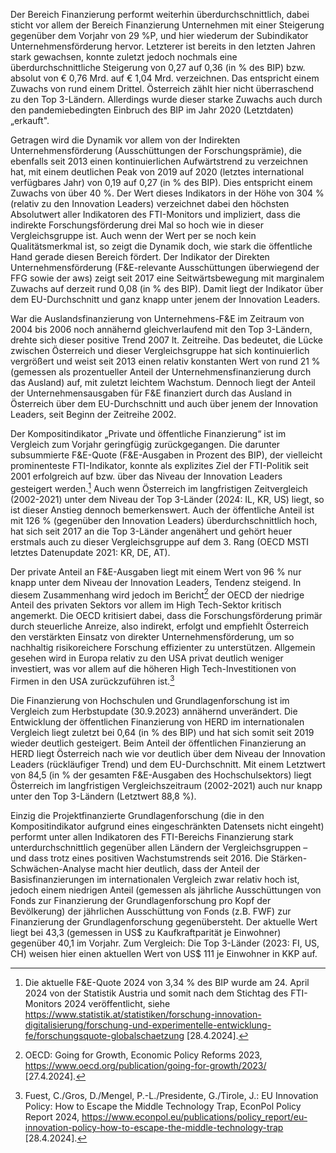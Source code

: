 Der Bereich Finanzierung performt weiterhin überdurchschnittlich, dabei
sticht vor allem der Bereich Finanzierung Unternehmen mit einer Steigerung
gegenüber dem Vorjahr von 29 %P, und hier wiederum der Subindikator Unternehmensförderung hervor. Letzterer ist bereits in den letzten Jahren stark gewachsen, konnte zuletzt jedoch nochmals eine überdurchschnittliche Steigerung von 0,27 auf 0,36 (in % des BIP) bzw. absolut von € 0,76 Mrd. auf € 1,04 Mrd. verzeichnen. Das entspricht einem Zuwachs von rund einem Drittel. Österreich zählt hier nicht überraschend zu den Top 3-Ländern. Allerdings wurde dieser starke Zuwachs auch durch den pandemiebedingten Einbruch des BIP im Jahr 2020 (Letztdaten) „erkauft". 

Getragen wird die Dynamik vor allem von der Indirekten Unternehmensförderung (Ausschüttungen der Forschungsprämie), die ebenfalls seit 2013 einen kontinuierlichen Aufwärtstrend zu verzeichnen hat, mit einem deutlichen Peak von 2019 auf 2020 (letztes international verfügbares Jahr) von 0,19 auf 0,27 (in % des BIP). Dies entspricht einem Zuwachs von über 40 %. Der Wert dieses Indikators in der Höhe von 304 % (relativ zu den Innovation Leaders) verzeichnet dabei den höchsten Absolutwert aller Indikatoren des FTI-Monitors und impliziert, dass die indirekte Forschungsförderung drei Mal so hoch wie in dieser Vergleichsgruppe ist. Auch wenn der Wert per se noch kein Qualitätsmerkmal ist, so zeigt die Dynamik doch, wie stark die öffentliche Hand gerade diesen Bereich fördert. Der Indikator der Direkten Unternehmensförderung (F&E-relevante Ausschüttungen überwiegend der FFG sowie der aws) zeigt seit 2017 eine Seitwärtsbewegung mit marginalem Zuwachs auf derzeit rund 0,08 (in % des BIP). Damit liegt der Indikator über dem EU-Durchschnitt und ganz knapp unter jenem der Innovation Leaders.

War die Auslandsfinanzierung von Unternehmens-F&E im Zeitraum von 2004
bis 2006 noch annähernd gleichverlaufend mit den Top 3-Ländern, drehte
sich dieser positive Trend 2007 lt. Zeitreihe. Das bedeutet, die Lücke zwischen Österreich und dieser Vergleichsgruppe hat sich kontinuierlich vergrößert und weist seit 2013 einen relativ konstanten Wert von rund 21 % (gemessen als
prozentueller Anteil der Unternehmensfinanzierung durch das Ausland)
auf, mit zuletzt leichtem Wachstum. Dennoch liegt der Anteil der
Unternehmensausgaben für F&E finanziert durch das Ausland in Österreich über dem
EU-Durchschnitt und auch über jenem der Innovation Leaders, seit Beginn der Zeitreihe 2002.

Der Kompositindikator „Private und öffentliche Finanzierung“ ist im
Vergleich zum Vorjahr geringfügig zurückgegangen. Die darunter
subsummierte F&E-Quote (F&E-Ausgaben in Prozent des BIP), der vielleicht
prominenteste FTI-Indikator, konnte als explizites Ziel der FTI-Politik
seit 2001 erfolgreich auf bzw. über das Niveau der Innovation Leaders
gesteigert werden.[^1] Auch wenn Österreich im langfristigen
Zeitvergleich (2002-2021) unter dem Niveau der Top 3-Länder (2024: IL,
KR, US) liegt, so ist dieser Anstieg dennoch bemerkenswert. Auch der
öffentliche Anteil ist mit 126 % (gegenüber den Innovation Leaders)
überdurchschnittlich hoch, hat sich seit 2017 an die Top 3-Länder
angenähert und gehört heuer erstmals auch zu dieser Vergleichsgruppe auf dem 3. Rang (OECD MSTI letztes Datenupdate 2021: KR, DE, AT). 

Der private Anteil an F&E-Ausgaben liegt mit einem Wert von 96 % nur knapp unter dem Niveau der Innovation Leaders, Tendenz steigend. In diesem Zusammenhang wird jedoch im Bericht[^2] der OECD der niedrige Anteil des privaten Sektors vor allem im High Tech-Sektor kritisch angemerkt. Die OECD kritisiert dabei, dass die Forschungsförderung primär durch steuerliche Anreize, also indirekt, erfolgt und empfiehlt Österreich den verstärkten Einsatz von direkter Unternehmensförderung, um so nachhaltig risikoreichere Forschung effizienter zu unterstützen. Allgemein gesehen wird in Europa relativ zu den USA privat deutlich weniger investiert, was vor allem auf die höheren High Tech-Investitionen von Firmen in den USA zurückzuführen ist.[^3]

Die Finanzierung von Hochschulen und Grundlagenforschung ist im
Vergleich zum Herbstupdate (30.9.2023) annähernd unverändert. Die Entwicklung der
öffentlichen Finanzierung von HERD im internationalen Vergleich liegt
zuletzt bei 0,64 (in % des BIP) und hat sich somit seit 2019 wieder
deutlich gesteigert. Beim Anteil der öffentlichen Finanzierung an HERD
liegt Österreich nach wie vor deutlich über dem Niveau der Innovation Leaders (rückläufiger Trend) und dem EU-Durchschnitt. Mit einem Letztwert von 84,5 (in % der gesamten F&E-Ausgaben des Hochschulsektors) liegt Österreich im
langfristigen Vergleichszeitraum (2002-2021) auch nur knapp unter den
Top 3-Ländern (Letztwert 88,8 %).

Einzig die Projektfinanzierte Grundlagenforschung (die in den Kompositindikator
aufgrund eines eingeschränkten Datensets nicht eingeht) performt
unter allen Indikatoren des FTI-Bereichs Finanzierung stark
unterdurchschnittlich gegenüber allen Ländern der Vergleichsgruppen – und
dass trotz eines positiven Wachstumstrends seit 2016. Die
Stärken-Schwächen-Analyse macht hier deutlich, dass der Anteil der
Basisfinanzierungen im internationalen Vergleich zwar relativ hoch ist,
jedoch einem niedrigen Anteil (gemessen als jährliche Ausschüttungen von
Fonds zur Finanzierung der Grundlagenforschung pro Kopf der Bevölkerung)
der jährlichen Ausschüttung von Fonds (z.B. FWF) zur Finanzierung der
Grundlagenforschung gegenübersteht. Der aktuelle Wert liegt bei 43,3
(gemessen in US\$ zu Kaufkraftparität je Einwohner) gegenüber 40,1 im Vorjahr. Zum Vergleich: Die Top 3-Länder (2023: FI, US, CH) weisen hier einen
aktuellen Wert von US\$ 111 je Einwohner in KKP auf.

[^1]: Die aktuelle F&E-Quote 2024 von 3,34 % des BIP wurde am 24. April
    2024 von der Statistik Austria und somit nach dem Stichtag des
    FTI-Monitors 2024 veröffentlicht, siehe
    <https://www.statistik.at/statistiken/forschung-innovation-digitalisierung/forschung-und-experimentelle-entwicklung-fe/forschungsquote-globalschaetzung>
    \[28.4.2024\].

[^2]: OECD: Going for Growth, Economic Policy Reforms 2023,
    <https://www.oecd.org/publication/going-for-growth/2023/>
    \[27.4.2024\].

[^3]: Fuest, C./Gros, D./Mengel, P.-L./Presidente, G./Tirole, J.: EU
    Innovation Policy: How to Escape the Middle Technology Trap, EconPol
    Policy Report 2024,
    <https://www.econpol.eu/publications/policy_report/eu-innovation-policy-how-to-escape-the-middle-technology-trap>
    \[28.4.2024\].
